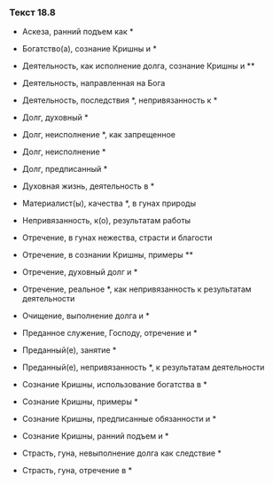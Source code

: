 ### Текст 18.8

- Аскеза, ранний подъем как *

- Богатство(а), сознание Кришны и *

- Деятельность, как исполнение долга, сознание Кришны и **

- Деятельность, направленная на Бога

- Деятельность, последствия *, непривязанность к *

- Долг, духовный *

- Долг, неисполнение *, как запрещенное

- Долг, неисполнение *

- Долг, предписанный *

- Духовная жизнь, деятельность в *

- Материалист(ы), качества *, в гунах природы

- Непривязанность, к(о), результатам работы

- Отречение, в гунах нежества, страсти и благости

- Отречение, в сознании Кришны, примеры **

- Отречение, духовный долг и *

- Отречение, реальное *, как непривязанность к результатам деятельности

- Очищение, выполнение долга и *

- Преданное служение, Господу, отречение и *

- Преданный(е), занятие *

- Преданный(е), непривязанность *, к результатам деятельности

- Сознание Кришны, использование богатства в *

- Сознание Кришны, примеры *

- Сознание Кришны, предписанные обязанности и *

- Сознание Кришны, ранний подъем и *

- Страсть, гуна, невыполнение долга как следствие *

- Страсть, гуна, отречение в *
	
